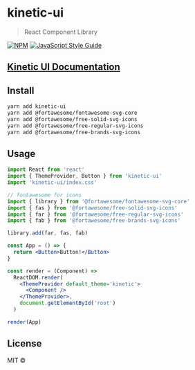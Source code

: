 # kinetic-ui

> React Component Library

[![NPM](https://img.shields.io/npm/v/kinetic-ui.svg)](https://www.npmjs.com/package/kinetic-ui) [![JavaScript Style Guide](https://img.shields.io/badge/code_style-standard-brightgreen.svg)](https://standardjs.com)

## [Kinetic UI Documentation](https://aqueous-mountain-73542.herokuapp.com/)

## Install

```bash
yarn add kinetic-ui
yarn add @fortawesome/fontawesome-svg-core
yarn add @fortawesome/free-solid-svg-icons
yarn add @fortawesome/free-regular-svg-icons
yarn add @fortawesome/free-brands-svg-icons
```

## Usage

```jsx
import React from 'react'
import { ThemeProvider, Button } from 'kinetic-ui'
import 'kinetic-ui/index.css'

// fontawesome for icons
import { library } from '@fortawesome/fontawesome-svg-core'
import { fas } from '@fortawesome/free-solid-svg-icons'
import { far } from '@fortawesome/free-regular-svg-icons'
import { fab } from '@fortawesome/free-brands-svg-icons'

library.add(far, fas, fab)

const App = () => {
  return <Button>Button!</Button>
}

const render = (Component) =>
  ReactDOM.render(
    <ThemeProvider default_theme='kinetic'>
      <Component />
    </ThemeProvider>,
    document.getElementById('root')
  )

render(App)
```

## License

MIT © [](https://github.com/)
